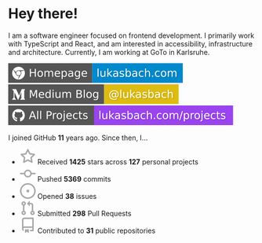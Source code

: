 # Hey there!

I am a software engineer focused on frontend development. I primarily work with TypeScript and React, and am interested in accessibility, infrastructure and architecture. Currently, I am working at GoTo in Karlsruhe.

[![Homepage](./icons/homepage.svg)](https://lukasbach.com)
[![Medium Blog](./icons/medium.svg)](https://medium.com/@lukasbach)
[![My Projects](./icons/projects.svg)](https://lukasbach.com/projects)

I joined GitHub **11** years ago. Since then, I...

- ![](./icons/star.svg) Received **1425** stars across **127** personal projects
- ![](./icons/commit.svg) Pushed **5369** commits
- ![](./icons/issues.svg) Opened **38** issues
- ![](./icons/pr.svg) Submitted **298** Pull Requests
- ![](./icons/repo.svg) Contributed to **31** public repositories
